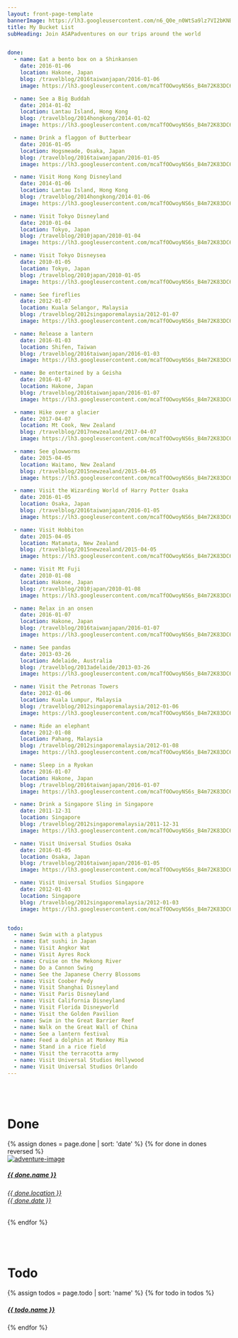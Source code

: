 ```yaml
---
layout: front-page-template
bannerImage: https://lh3.googleusercontent.com/n6_Q0e_n0WtSa9lz7VI2bKNBq7-acsUimYI_Tsz30y5_4S0yICQRhZkec8cOFb01Et1zdzaeL4Skbak3jmommtnTYAFu21ZMY9XBs1qydKSm8PZw5BRu3sU1L1_3hvPsbMfYO8tXHQ
title: My Bucket List
subHeading: Join ASAPadventures on our trips around the world


done:
  - name: Eat a bento box on a Shinkansen
    date: 2016-01-06
    location: Hakone, Japan
    blog: /travelblog/2016taiwanjapan/2016-01-06
    image: https://lh3.googleusercontent.com/mcaTfOOwoyNS6s_B4m72K83DC6xz_1kMDBkSyvFmqY5Fril4facF6jqI-kejRxzXdNH3x1EVDtiJRkSWzMGHenCfk2UWO1w5JREfBkAfSb7vZrpD7TsgPDVXeEFj3Iskhz5X_w

  - name: See a Big Buddah
    date: 2014-01-02
    location: Lantau Island, Hong Kong
    blog: /travelblog/2014hongkong/2014-01-02
    image: https://lh3.googleusercontent.com/mcaTfOOwoyNS6s_B4m72K83DC6xz_1kMDBkSyvFmqY5Fril4facF6jqI-kejRxzXdNH3x1EVDtiJRkSWzMGHenCfk2UWO1w5JREfBkAfSb7vZrpD7TsgPDVXeEFj3Iskhz5X_w

  - name: Drink a flaggon of Butterbear
    date: 2016-01-05
    location: Hogsmeade, Osaka, Japan
    blog: /travelblog/2016taiwanjapan/2016-01-05
    image: https://lh3.googleusercontent.com/mcaTfOOwoyNS6s_B4m72K83DC6xz_1kMDBkSyvFmqY5Fril4facF6jqI-kejRxzXdNH3x1EVDtiJRkSWzMGHenCfk2UWO1w5JREfBkAfSb7vZrpD7TsgPDVXeEFj3Iskhz5X_w

  - name: Visit Hong Kong Disneyland
    date: 2014-01-06
    location: Lantau Island, Hong Kong
    blog: /travelblog/2014hongkong/2014-01-06
    image: https://lh3.googleusercontent.com/mcaTfOOwoyNS6s_B4m72K83DC6xz_1kMDBkSyvFmqY5Fril4facF6jqI-kejRxzXdNH3x1EVDtiJRkSWzMGHenCfk2UWO1w5JREfBkAfSb7vZrpD7TsgPDVXeEFj3Iskhz5X_w

  - name: Visit Tokyo Disneyland
    date: 2010-01-04
    location: Tokyo, Japan
    blog: /travelblog/2010japan/2010-01-04
    image: https://lh3.googleusercontent.com/mcaTfOOwoyNS6s_B4m72K83DC6xz_1kMDBkSyvFmqY5Fril4facF6jqI-kejRxzXdNH3x1EVDtiJRkSWzMGHenCfk2UWO1w5JREfBkAfSb7vZrpD7TsgPDVXeEFj3Iskhz5X_w

  - name: Visit Tokyo Disneysea
    date: 2010-01-05
    location: Tokyo, Japan
    blog: /travelblog/2010japan/2010-01-05
    image: https://lh3.googleusercontent.com/mcaTfOOwoyNS6s_B4m72K83DC6xz_1kMDBkSyvFmqY5Fril4facF6jqI-kejRxzXdNH3x1EVDtiJRkSWzMGHenCfk2UWO1w5JREfBkAfSb7vZrpD7TsgPDVXeEFj3Iskhz5X_w

  - name: See fireflies
    date: 2012-01-07
    location: Kuala Selangor, Malaysia
    blog: /travelblog/2012singaporemalaysia/2012-01-07
    image: https://lh3.googleusercontent.com/mcaTfOOwoyNS6s_B4m72K83DC6xz_1kMDBkSyvFmqY5Fril4facF6jqI-kejRxzXdNH3x1EVDtiJRkSWzMGHenCfk2UWO1w5JREfBkAfSb7vZrpD7TsgPDVXeEFj3Iskhz5X_w

  - name: Release a lantern
    date: 2016-01-03
    location: Shifen, Taiwan
    blog: /travelblog/2016taiwanjapan/2016-01-03
    image: https://lh3.googleusercontent.com/mcaTfOOwoyNS6s_B4m72K83DC6xz_1kMDBkSyvFmqY5Fril4facF6jqI-kejRxzXdNH3x1EVDtiJRkSWzMGHenCfk2UWO1w5JREfBkAfSb7vZrpD7TsgPDVXeEFj3Iskhz5X_w

  - name: Be entertained by a Geisha
    date: 2016-01-07
    location: Hakone, Japan
    blog: /travelblog/2016taiwanjapan/2016-01-07
    image: https://lh3.googleusercontent.com/mcaTfOOwoyNS6s_B4m72K83DC6xz_1kMDBkSyvFmqY5Fril4facF6jqI-kejRxzXdNH3x1EVDtiJRkSWzMGHenCfk2UWO1w5JREfBkAfSb7vZrpD7TsgPDVXeEFj3Iskhz5X_w

  - name: Hike over a glacier
    date: 2017-04-07
    location: Mt Cook, New Zealand
    blog: /travelblog/2017newzealand/2017-04-07
    image: https://lh3.googleusercontent.com/mcaTfOOwoyNS6s_B4m72K83DC6xz_1kMDBkSyvFmqY5Fril4facF6jqI-kejRxzXdNH3x1EVDtiJRkSWzMGHenCfk2UWO1w5JREfBkAfSb7vZrpD7TsgPDVXeEFj3Iskhz5X_w

  - name: See glowworms
    date: 2015-04-05
    location: Waitamo, New Zealand
    blog: /travelblog/2015newzealand/2015-04-05
    image: https://lh3.googleusercontent.com/mcaTfOOwoyNS6s_B4m72K83DC6xz_1kMDBkSyvFmqY5Fril4facF6jqI-kejRxzXdNH3x1EVDtiJRkSWzMGHenCfk2UWO1w5JREfBkAfSb7vZrpD7TsgPDVXeEFj3Iskhz5X_w

  - name: Visit the Wizarding World of Harry Potter Osaka
    date: 2016-01-05
    location: Osaka, Japan
    blog: /travelblog/2016taiwanjapan/2016-01-05
    image: https://lh3.googleusercontent.com/mcaTfOOwoyNS6s_B4m72K83DC6xz_1kMDBkSyvFmqY5Fril4facF6jqI-kejRxzXdNH3x1EVDtiJRkSWzMGHenCfk2UWO1w5JREfBkAfSb7vZrpD7TsgPDVXeEFj3Iskhz5X_w

  - name: Visit Hobbiton
    date: 2015-04-05
    location: Matamata, New Zealand
    blog: /travelblog/2015newzealand/2015-04-05
    image: https://lh3.googleusercontent.com/mcaTfOOwoyNS6s_B4m72K83DC6xz_1kMDBkSyvFmqY5Fril4facF6jqI-kejRxzXdNH3x1EVDtiJRkSWzMGHenCfk2UWO1w5JREfBkAfSb7vZrpD7TsgPDVXeEFj3Iskhz5X_w

  - name: Visit Mt Fuji
    date: 2010-01-08
    location: Hakone, Japan
    blog: /travelblog/2010japan/2010-01-08
    image: https://lh3.googleusercontent.com/mcaTfOOwoyNS6s_B4m72K83DC6xz_1kMDBkSyvFmqY5Fril4facF6jqI-kejRxzXdNH3x1EVDtiJRkSWzMGHenCfk2UWO1w5JREfBkAfSb7vZrpD7TsgPDVXeEFj3Iskhz5X_w

  - name: Relax in an onsen
    date: 2016-01-07
    location: Hakone, Japan
    blog: /travelblog/2016taiwanjapan/2016-01-07
    image: https://lh3.googleusercontent.com/mcaTfOOwoyNS6s_B4m72K83DC6xz_1kMDBkSyvFmqY5Fril4facF6jqI-kejRxzXdNH3x1EVDtiJRkSWzMGHenCfk2UWO1w5JREfBkAfSb7vZrpD7TsgPDVXeEFj3Iskhz5X_w

  - name: See pandas
    date: 2013-03-26
    location: Adelaide, Australia
    blog: /travelblog/2013adelaide/2013-03-26
    image: https://lh3.googleusercontent.com/mcaTfOOwoyNS6s_B4m72K83DC6xz_1kMDBkSyvFmqY5Fril4facF6jqI-kejRxzXdNH3x1EVDtiJRkSWzMGHenCfk2UWO1w5JREfBkAfSb7vZrpD7TsgPDVXeEFj3Iskhz5X_w

  - name: Visit the Petronas Towers
    date: 2012-01-06
    location: Kuala Lumpur, Malaysia
    blog: /travelblog/2012singaporemalaysia/2012-01-06
    image: https://lh3.googleusercontent.com/mcaTfOOwoyNS6s_B4m72K83DC6xz_1kMDBkSyvFmqY5Fril4facF6jqI-kejRxzXdNH3x1EVDtiJRkSWzMGHenCfk2UWO1w5JREfBkAfSb7vZrpD7TsgPDVXeEFj3Iskhz5X_w

  - name: Ride an elephant
    date: 2012-01-08
    location: Pahang, Malaysia
    blog: /travelblog/2012singaporemalaysia/2012-01-08
    image: https://lh3.googleusercontent.com/mcaTfOOwoyNS6s_B4m72K83DC6xz_1kMDBkSyvFmqY5Fril4facF6jqI-kejRxzXdNH3x1EVDtiJRkSWzMGHenCfk2UWO1w5JREfBkAfSb7vZrpD7TsgPDVXeEFj3Iskhz5X_w

  - name: Sleep in a Ryokan
    date: 2016-01-07
    location: Hakone, Japan
    blog: /travelblog/2016taiwanjapan/2016-01-07
    image: https://lh3.googleusercontent.com/mcaTfOOwoyNS6s_B4m72K83DC6xz_1kMDBkSyvFmqY5Fril4facF6jqI-kejRxzXdNH3x1EVDtiJRkSWzMGHenCfk2UWO1w5JREfBkAfSb7vZrpD7TsgPDVXeEFj3Iskhz5X_w

  - name: Drink a Singapore Sling in Singapore
    date: 2011-12-31
    location: Singapore
    blog: /travelblog/2012singaporemalaysia/2011-12-31
    image: https://lh3.googleusercontent.com/mcaTfOOwoyNS6s_B4m72K83DC6xz_1kMDBkSyvFmqY5Fril4facF6jqI-kejRxzXdNH3x1EVDtiJRkSWzMGHenCfk2UWO1w5JREfBkAfSb7vZrpD7TsgPDVXeEFj3Iskhz5X_w

  - name: Visit Universal Studios Osaka
    date: 2016-01-05
    location: Osaka, Japan
    blog: /travelblog/2016taiwanjapan/2016-01-05
    image: https://lh3.googleusercontent.com/mcaTfOOwoyNS6s_B4m72K83DC6xz_1kMDBkSyvFmqY5Fril4facF6jqI-kejRxzXdNH3x1EVDtiJRkSWzMGHenCfk2UWO1w5JREfBkAfSb7vZrpD7TsgPDVXeEFj3Iskhz5X_w

  - name: Visit Universal Studios Singapore
    date: 2012-01-03
    location: Singapore
    blog: /travelblog/2012singaporemalaysia/2012-01-03
    image: https://lh3.googleusercontent.com/mcaTfOOwoyNS6s_B4m72K83DC6xz_1kMDBkSyvFmqY5Fril4facF6jqI-kejRxzXdNH3x1EVDtiJRkSWzMGHenCfk2UWO1w5JREfBkAfSb7vZrpD7TsgPDVXeEFj3Iskhz5X_w


todo:
  - name: Swim with a platypus
  - name: Eat sushi in Japan
  - name: Visit Angkor Wat
  - name: Visit Ayres Rock
  - name: Cruise on the Mekong River
  - name: Do a Cannon Swing
  - name: See the Japanese Cherry Blossoms
  - name: Visit Coober Pedy
  - name: Visit Shanghai Disneyland
  - name: Visit Paris Disneyland
  - name: Visit California Disneyland
  - name: Visit Florida Disneyworld
  - name: Visit the Golden Pavilion
  - name: Swim in the Great Barrier Reef
  - name: Walk on the Great Wall of China
  - name: See a lantern festival
  - name: Feed a dolphin at Monkey Mia
  - name: Stand in a rice field
  - name: Visit the terracotta army
  - name: Visit Universal Studios Hollywood
  - name: Visit Universal Studios Orlando
---
```


<div class="row">
  <div class="text-uppercase adventure-list experience">
    <h1 class="animated fadeInUp" style="padding-top: 50px">Done</h1>
    {% assign dones = page.done | sort: 'date' %}
    {% for done in dones reversed %}
      <div class="col-md-6 col-sm-6 animated fadeInUp" data-wow-delay="0.3s" data-wow-duration="1s">
        <a href="{{ done.blog }}">
          <img src="{{ done.image }}" alt="adventure-image" class="img-responsive">
          <div class="overlay-lnk text-uppercase text-center">
            <i class="icon icon-target"></i>
            <h5>{{ done.name }}</h5>
            <h6>{{ done.location }}<br/>{{ done.date }}</h6>
          </div>
        </a>
      </div>
    {% endfor %}
  </div>
</div>

<div class="row">
  <div class="text-uppercase adventure-list experience">
    <h1 class="animated fadeInUp" style="padding-top: 50px">Todo</h1>
    {% assign todos = page.todo | sort: 'name' %}
    {% for todo in todos %}
      <div class="col-md-6 col-sm-6 animated fadeInUp" data-wow-delay="0.2s" data-wow-duration="1s">
        <a href="#">
          <img src="data:image/png;base64,iVBORw0KGgoAAAANSUhEUgAAAAEAAAABCAYAAAAfFcSJAAAABmJLR0QA/wD/AP+gvaeTAAAACXBIWXMAAAsTAAALEwEAmpwYAAAAB3RJTUUH4gEOByYCYni6JwAAAB1pVFh0Q29tbWVudAAAAAAAQ3JlYXRlZCB3aXRoIEdJTVBkLmUHAAAADUlEQVQI12OYNm3afwAGSgLC16IAKQAAAABJRU5ErkJggg==" alt="adventure-image" class="img-responsive" >
          <div class="overlay-lnk text-uppercase text-center">
            <i class="icon icon-lightbulb"></i>
            <h5>{{ todo.name }}</h5>
          </div>
        </a>
      </div>
    {% endfor %}
  </div>
</div>

